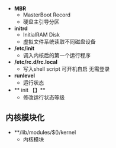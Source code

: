 - **MBR**
	- MasterBoot Record
	- 硬盘主引导分区
- **initrd**
	- InitialRAM Disk
	- 虚拟文件系统读取不同磁盘设备
- **/etc/init**
	- 调入内核后的第一个运行程序
- **/etc/rc.d/rc.local**
	- 写入shell script 可开机自启  无需登录
- **runlevel**
	- 运行状态
- ** init 【】**
	- 修改运行状态等级

## 内核模块化
- **/lib/modules/$()/kernel
	- 内核模块
<!--stackedit_data:
eyJoaXN0b3J5IjpbLTc1MTE4NTUwMiwtODk1MTk3OTUzLDQxNj
cwNTIxNSwtNjgwOTcwNDQ4LC0xNDM5MDE0MjkyLC0xMjg5OTQx
NzY1XX0=
-->